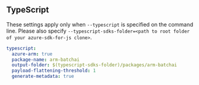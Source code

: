 ## TypeScript

These settings apply only when `--typescript` is specified on the command line.
Please also specify `--typescript-sdks-folder=<path to root folder of your azure-sdk-for-js clone>`.

``` yaml $(typescript)
typescript:
  azure-arm: true
  package-name: arm-batchai
  output-folder: $(typescript-sdks-folder)/packages/arm-batchai
  payload-flattening-threshold: 1
  generate-metadata: true
```
